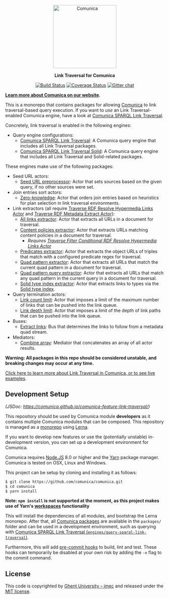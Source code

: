 <p align="center">
  <a href="https://comunica.dev/">
    <img alt="Comunica" src="https://comunica.dev/img/comunica_red.svg" width="200">
  </a>
</p>

<p align="center">
  <strong>Link Traversal for Comunica</strong>
</p>

<p align="center">
<a href="https://github.com/comunica/comunica-feature-link-traversal/actions?query=workflow%3ACI"><img src="https://github.com/comunica/comunica-feature-link-traversal/workflows/CI/badge.svg" alt="Build Status"></a>
<a href="https://coveralls.io/github/comunica/comunica-feature-link-traversal?branch=master"><img src="https://coveralls.io/repos/github/comunica/comunica-feature-link-traversal/badge.svg?branch=master" alt="Coverage Status"></a>
<a href="https://gitter.im/comunica/Lobby"><img src="https://badges.gitter.im/comunica.png" alt="Gitter chat"></a>
</p>

**[Learn more about Comunica on our website](https://comunica.dev/).**

This is a monorepo that contains packages for allowing [Comunica](https://github.com/comunica/comunica) to link traversal-based query execution.
If you want to _use_ an Link Traversal-enabled Comunica engine, have a look at [Comunica SPARQL Link Traversal](https://github.com/comunica/comunica-feature-link-traversal/tree/master/engines/query-sparql-link-traversal).

Concretely, link traversal is enabled in the following engines:

* Query engine configurations:
  * [Comunica SPARQL Link Traversal](https://github.com/comunica/comunica-feature-link-traversal/tree/master/engines/query-sparql-link-traversal): A Comunica query engine that includes all Link Traversal packages.
  * [Comunica SPARQL Link Traversal Solid](https://github.com/comunica/comunica-feature-link-traversal/tree/master/engines/query-sparql-link-traversal-solid): A Comunica query engine that includes all Link Traversal and Solid-related packages.

These engines make use of the following packages:

* Seed URL actors:
    * [Seed URL preprocessor](https://github.com/comunica/comunica-feature-link-traversal/tree/master/packages/actor-optimize-query-operation-set-seed-sources-quadpattern-iris): Actor that sets sources based on the given query, if no other sources were set.
* Join entries sort actors:
    * [Zero-knowledge](https://github.com/comunica/comunica-feature-link-traversal/tree/master/packages/actor-rdf-join-entries-sort-traversal-zero-knowledge): Actor that orders join entries based on heuristics for plan selection in link traversal environments.
* Link extractors (all require [Traverse RDF Resolve Hypermedia Links Actor](https://github.com/comunica/comunica-feature-link-traversal/tree/master/packages/actor-rdf-resolve-hypermedia-links-traverse) and [Traverse RDF Metadata Extract Actor](https://github.com/comunica/comunica-feature-link-traversal/tree/master/packages/actor-rdf-metadata-extract-traverse)):
    * [All links extractor](https://github.com/comunica/comunica-feature-link-traversal/tree/master/packages/actor-extract-links-all): Actor that extracts all URLs in a document for traversal.
    * [Content policies extractor](https://github.com/comunica/comunica-feature-link-traversal/tree/master/packages/actor-extract-links-content-policies): Actor that extracts URLs matching content policies in a document for traversal.
        * _Requires [Traverse Filter Conditional RDF Resolve Hypermedia Links Actor](https://github.com/comunica/comunica-feature-link-traversal/tree/master/packages/actor-rdf-resolve-hypermedia-links-traverse-replace-conditional)_
    * [Predicates extractor](https://github.com/comunica/comunica-feature-link-traversal/tree/master/packages/actor-extract-links-predicates): Actor that extracts the object URLs of triples that match with a configured predicate regex for traversal.
    * [Quad pattern extractor](https://github.com/comunica/comunica-feature-link-traversal/tree/master/packages/actor-extract-links-quad-pattern): Actor that extracts all URLs that match the current quad pattern in a document for traversal.
    * [Quad pattern query extractor](https://github.com/comunica/comunica-feature-link-traversal/tree/master/packages/actor-extract-links-quad-pattern-query): Actor that extracts all URLs that match any quad pattern in the current query in a document for traversal.
    * [Solid type index extractor](https://github.com/comunica/comunica-feature-link-traversal/tree/master/packages/actor-extract-links-solid-type-index): Actor that extracts links to types via the [Solid type index](https://github.com/solid/solid/blob/main/proposals/data-discovery.md).
* Query termination actors:
    * [Link count limit](https://github.com/comunica/comunica-feature-link-traversal/tree/master/packages/actor-rdf-resolve-hypermedia-links-queue-wrapper-limit-count): Actor that imposes a limit of the maximum number of links that can be pushed into the link queue.
    * [Link depth limit](https://github.com/comunica/comunica-feature-link-traversal/tree/master/packages/actor-rdf-resolve-hypermedia-links-queue-wrapper-limit-depth): Actor that imposes a limit of the depth of link paths that can be pushed into the link queue.
* Buses:
  * [Extract links](https://github.com/comunica/comunica-feature-link-traversal/tree/master/packages/bus-extract-links): Bus that determines the links to follow from a metadata quad stream.
* Mediators:
  * [Combine array](https://github.com/comunica/comunica-feature-link-traversal/tree/master/packages/mediator-combine-array): Mediator that concatenates an array of all actor results.

**Warning: All packages in this repo should be considered unstable, and breaking changes may occur at any time.**

[Click here to learn more about Link Traversal in Comunica, or to see live examples](https://comunica.dev/research/link_traversal/).

## Development Setup

_(JSDoc: https://comunica.github.io/comunica-feature-link-traversal/)_

This repository should be used by Comunica module **developers** as it contains multiple Comunica modules that can be composed.
This repository is managed as a [monorepo](https://github.com/babel/babel/blob/master/doc/design/monorepo.md)
using [Lerna](https://lernajs.io/).

If you want to develop new features
or use the (potentially unstable) in-development version,
you can set up a development environment for Comunica.

Comunica requires [Node.JS](http://nodejs.org/) 8.0 or higher and the [Yarn](https://yarnpkg.com/en/) package manager.
Comunica is tested on OSX, Linux and Windows.

This project can be setup by cloning and installing it as follows:

```bash
$ git clone https://github.com/comunica/comunica.git
$ cd comunica
$ yarn install
```

**Note: `npm install` is not supported at the moment, as this project makes use of Yarn's [workspaces](https://yarnpkg.com/lang/en/docs/workspaces/) functionality**

This will install the dependencies of all modules, and bootstrap the Lerna monorepo.
After that, all [Comunica packages](https://github.com/comunica/comunica-feature-link-traversal/tree/master/packages) are available in the `packages/` folder
and can be used in a development environment, such as querying with [Comunica SPARQL Link Traversal (`engines/query-sparql-link-traversal`)](https://github.com/comunica/comunica-feature-link-traversal/tree/master/engines/query-sparql-link-traversal).

Furthermore, this will add [pre-commit hooks](https://www.npmjs.com/package/pre-commit)
to build, lint and test.
These hooks can temporarily be disabled at your own risk by adding the `-n` flag to the commit command.

## License
This code is copyrighted by [Ghent University – imec](http://idlab.ugent.be/)
and released under the [MIT license](http://opensource.org/licenses/MIT).
